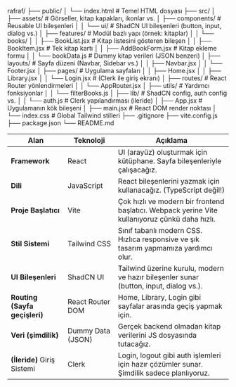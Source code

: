 rafraf/
├── public/
│   └── index.html                      # Temel HTML dosyası
├── src/
│   ├── assets/                         # Görseller, kitap kapakları, ikonlar vs.
│   ├── components/                     # Reusable UI bileşenleri
│   │   └── ui/                         # ShadCN UI bileşenleri (button, input, dialog vs.)
│   ├── features/                       # Modül bazlı yapı (örnek: kitaplar)
│   │   └── books/
│   │       ├── BookList.jsx            # Kitap listesini gösteren bileşen
│   │       ├── BookItem.jsx            # Tek kitap kartı
│   │       ├── AddBookForm.jsx         # Kitap ekleme formu
│   │       └── bookData.js             # Dummy kitap verileri (JSON benzeri)
│   ├── layouts/                        # Sayfa düzeni (Navbar, Sidebar vs.)
│   │   ├── Navbar.jsx
│   │   └── Footer.jsx
│   ├── pages/                          # Uygulama sayfaları
│   │   ├── Home.jsx
│   │   ├── Library.jsx
│   │   └── Login.jsx                   # (Clerk ile giriş ekranı)
│   ├── routes/                         # React Router yönlendirmeleri
│   │   └── AppRouter.jsx
│   ├── utils/                          # Yardımcı fonksiyonlar
│   │   └── filterBooks.js
│   ├── lib/                            # ShadCN config, auth config vs.
│   │   └── auth.js                     # Clerk yapılandırması (ileride)
│   ├── App.jsx                         # Uygulamanın kök bileşeni
│   ├── main.jsx                        # React DOM render noktası
│   └── index.css                       # Global Tailwind stilleri
├── .gitignore
├── vite.config.js
├── package.json
└── README.md


| Alan                          | Teknoloji         | Açıklama                                                                                       |
| ----------------------------- | ----------------- | ---------------------------------------------------------------------------------------------- |
| **Framework**                 | React             | UI (arayüz) oluşturmak için kütüphane. Sayfa bileşenleriyle çalışacağız.                       |
| **Dili**                      | JavaScript        | React bileşenlerini yazmak için kullanacağız. (TypeScript değil!)                              |
| **Proje Başlatıcı**           | Vite              | Çok hızlı ve modern bir frontend başlatıcı. Webpack yerine Vite kullanıyoruz çünkü daha hızlı. |
| **Stil Sistemi**              | Tailwind CSS      | Sınıf tabanlı modern CSS. Hızlıca responsive ve şık tasarım yapmamıza yardımcı olur.           |
| **UI Bileşenleri**            | ShadCN UI         | Tailwind üzerine kurulu, modern ve hazır bileşenler sunar (button, input, dialog vs.).         |
| **Routing (Sayfa geçişleri)** | React Router DOM  | Home, Library, Login gibi sayfalar arasında geçiş yapmak için.                                 |
| **Veri (şimdilik)**           | Dummy Data (JSON) | Gerçek backend olmadan kitap verilerini JS dosyasında tutacağız.                               |
| **(İleride)** Giriş Sistemi   | Clerk             | Login, logout gibi auth işlemleri için hazır çözümler sunar. Şimdilik sadece planlıyoruz.      |
